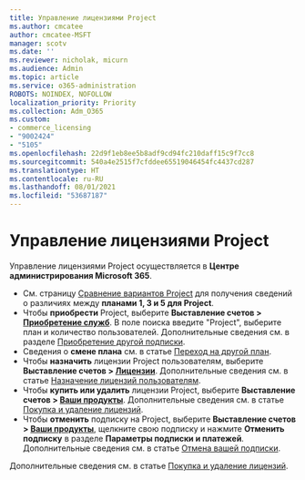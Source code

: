 ```yaml
---
title: Управление лицензиями Project
ms.author: cmcatee
author: cmcatee-MSFT
manager: scotv
ms.date: ''
ms.reviewer: nicholak, micurn
ms.audience: Admin
ms.topic: article
ms.service: o365-administration
ROBOTS: NOINDEX, NOFOLLOW
localization_priority: Priority
ms.collection: Adm_O365
ms.custom:
- commerce_licensing
- "9002424"
- "5105"
ms.openlocfilehash: 22d9f1eb8ee5b8adf9cd94fc210daff15c9f7cc8
ms.sourcegitcommit: 540a4e2515f7cfddee65519046454fc4437cd287
ms.translationtype: HT
ms.contentlocale: ru-RU
ms.lasthandoff: 08/01/2021
ms.locfileid: "53687187"
---
```

# <a name="project-license-management"></a>Управление лицензиями Project

Управление лицензиями Project осуществляется в **Центре администрирования Microsoft 365**.

- См. страницу [Сравнение вариантов Project](https://www.microsoft.com/microsoft-365/project/compare-microsoft-project-management-software) для получения сведений о различиях между **планами 1, 3 и 5 для Project**.
- Чтобы **приобрести** Project, выберите **Выставление счетов > [Приобретение служб](https://go.microsoft.com/fwlink/p/?linkid=868433)**. В поле поиска введите "Project", выберите план и количество пользователей. Дополнительные сведения см. в разделе [Приобретение другой подписки](/microsoft-365/commerce/try-or-buy-microsoft-365#buy-a-different-subscription).
- Сведения о **смене плана** см. в статье [Переход на другой план](/microsoft-365/commerce/subscriptions/upgrade-to-different-plan).
- Чтобы **назначить** лицензии Project пользователям, выберите **Выставление счетов > [Лицензии](https://go.microsoft.com/fwlink/p/?linkid=842264)**. Дополнительные сведения см. в статье [Назначение лицензий пользователям](/microsoft-365/admin/manage/assign-licenses-to-users).
- Чтобы **купить или удалить** лицензии Project, выберите **Выставление счетов > [Ваши продукты](https://go.microsoft.com/fwlink/p/?linkid=842054)**. Дополнительные сведения см. в статье [Покупка и удаление лицензий](/microsoft-365/commerce/licenses/buy-licenses#add-or-remove-licenses-for-your-business-subscription).
- Чтобы **отменить** подписку на Project, выберите **Выставление счетов > [Ваши продукты](https://go.microsoft.com/fwlink/p/?linkid=842054)**, щелкните свою подписку и нажмите **Отменить подписку** в разделе **Параметры подписки и платежей**. Дополнительные сведения см. в статье [Отмена вашей подписки](/microsoft-365/commerce/subscriptions/cancel-your-subscription).

Дополнительные сведения см. в статье [Покупка и удаление лицензий](/microsoft-365/commerce/licenses/buy-licenses).